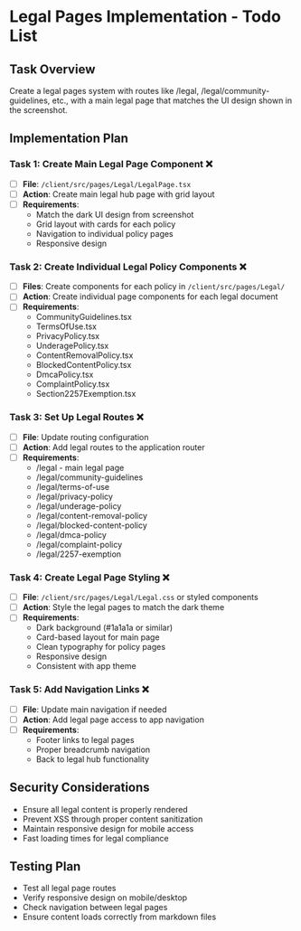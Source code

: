# Legal Pages Implementation - Todo List

## Task Overview
Create a legal pages system with routes like /legal, /legal/community-guidelines, etc., with a main legal page that matches the UI design shown in the screenshot.

## Implementation Plan

### Task 1: Create Main Legal Page Component ❌
- [ ] **File**: `/client/src/pages/Legal/LegalPage.tsx`
- [ ] **Action**: Create main legal hub page with grid layout
- [ ] **Requirements**: 
  - Match the dark UI design from screenshot
  - Grid layout with cards for each policy
  - Navigation to individual policy pages
  - Responsive design

### Task 2: Create Individual Legal Policy Components ❌
- [ ] **Files**: Create components for each policy in `/client/src/pages/Legal/`
- [ ] **Action**: Create individual page components for each legal document
- [ ] **Requirements**: 
  - CommunityGuidelines.tsx
  - TermsOfUse.tsx
  - PrivacyPolicy.tsx
  - UnderagePolicy.tsx
  - ContentRemovalPolicy.tsx
  - BlockedContentPolicy.tsx
  - DmcaPolicy.tsx
  - ComplaintPolicy.tsx
  - Section2257Exemption.tsx

### Task 3: Set Up Legal Routes ❌
- [ ] **File**: Update routing configuration
- [ ] **Action**: Add legal routes to the application router
- [ ] **Requirements**: 
  - /legal - main legal page
  - /legal/community-guidelines
  - /legal/terms-of-use
  - /legal/privacy-policy
  - /legal/underage-policy
  - /legal/content-removal-policy
  - /legal/blocked-content-policy
  - /legal/dmca-policy
  - /legal/complaint-policy
  - /legal/2257-exemption

### Task 4: Create Legal Page Styling ❌
- [ ] **File**: `/client/src/pages/Legal/Legal.css` or styled components
- [ ] **Action**: Style the legal pages to match the dark theme
- [ ] **Requirements**: 
  - Dark background (#1a1a1a or similar)
  - Card-based layout for main page
  - Clean typography for policy pages
  - Responsive design
  - Consistent with app theme

### Task 5: Add Navigation Links ❌
- [ ] **File**: Update main navigation if needed
- [ ] **Action**: Add legal page access to app navigation
- [ ] **Requirements**: 
  - Footer links to legal pages
  - Proper breadcrumb navigation
  - Back to legal hub functionality

## Security Considerations
- Ensure all legal content is properly rendered
- Prevent XSS through proper content sanitization
- Maintain responsive design for mobile access
- Fast loading times for legal compliance

## Testing Plan
- Test all legal page routes
- Verify responsive design on mobile/desktop
- Check navigation between legal pages
- Ensure content loads correctly from markdown files
